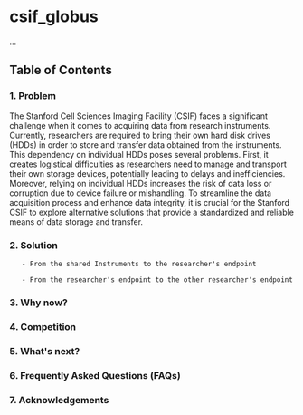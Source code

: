 # csif_globus
...

## Table of Contents 
### 1. Problem

The Stanford Cell Sciences Imaging Facility (CSIF) faces a significant challenge when it comes to acquiring data from research instruments. Currently, researchers are required to bring their own hard disk drives (HDDs) in order to store and transfer data obtained from the instruments. This dependency on individual HDDs poses several problems. First, it creates logistical difficulties as researchers need to manage and transport their own storage devices, potentially leading to delays and inefficiencies. Moreover, relying on individual HDDs increases the risk of data loss or corruption due to device failure or mishandling. To streamline the data acquisition process and enhance data integrity, it is crucial for the Stanford CSIF to explore alternative solutions that provide a standardized and reliable means of data storage and transfer.
### 2. Solution
       - From the shared Instruments to the researcher's endpoint 

       - From the researcher's endpoint to the other researcher's endpoint 
### 3. Why now?
### 4. Competition
### 5. What's next?
### 6. Frequently Asked Questions (FAQs)
### 7. Acknowledgements
